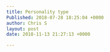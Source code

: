 ```yaml
---
title: Personality type
Published: 2018-07-28 18:25:04 +0000
author: Chris S
layout: post
date: 2018-11-13 21:27:13 +0000

---
```

